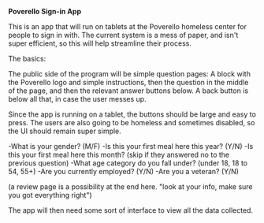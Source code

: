 __Poverello Sign-in App__

This is an app that will run on tablets at the Poverello homeless center for people to sign in with. The current system is a mess of paper, and isn't super efficient, so this will help streamline their process.

The basics:

The public side of the program will be simple question pages: A block with the Poverello logo and simple instructions, then the question in the middle of the page, and then the relevant answer buttons below. A back button is below all that, in case the user messes up.

Since the app is running on a tablet, the buttons should be large and easy to press. The users are also going to be homeless and sometimes disabled, so the UI should remain super simple.

-What is your gender? (M/F) -Is this your first meal here this year? (Y/N) -Is this your first meal here this month? (skip if they answered no to the previous question) -What age category do you fall under? (under 18, 18 to 54, 55+) -Are you currently employed? (Y/N) -Are you a veteran? (Y/N)

(a review page is a possibility at the end here. "look at your info, make sure you got everything right")

The app will then need some sort of interface to view all the data collected.
